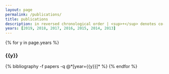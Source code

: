 ```yaml
---
layout: page
permalink: /publications/
title: publications
description: in reversed chronological order | <sup>+</sup> denotes co-first authorship
years: [2019, 2018, 2017, 2016, 2015, 2014, 2013]
---
```


{% for y in page.years %}
  <h3 class="year">{{y}}</h3>
  {% bibliography -f papers -q @*[year={{y}}]* %}
{% endfor %}
